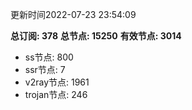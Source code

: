 更新时间2022-07-23 23:54:09

**总订阅: 378**
**总节点: 15250**
**有效节点: 3014**
- ss节点: 800
- ssr节点: 7
- v2ray节点: 1961
- trojan节点: 246
